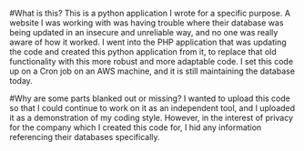 #What is this?
This is a python application I wrote for a specific purpose. A website I was working with was having trouble where their database was being updated in an insecure and unreliable way, and no one was really aware of how it worked.
I went into the PHP application that was updating the code and created this python application from it, to replace that old functionality with this more robust and more adaptable code.
I set this code up on a Cron job on an AWS machine, and it is still maintaining the database today.

#Why are some parts blanked out or missing?
I wanted to upload this code so that I could continue to work on it as an independent tool, and I uploaded it as a demonstration of my coding style. 
However, in the interest of privacy for the company which I created this code for, I hid any information referencing their databases specifically. 
